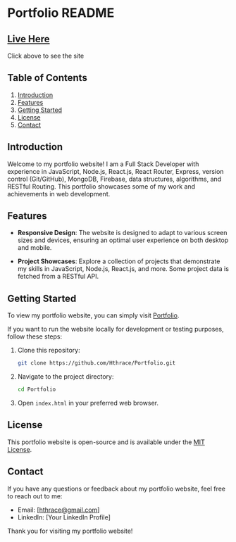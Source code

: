 # Portfolio README

## [Live Here](https://hthrace.github.io/Portfolio/index.html)
Click above to see the site

## Table of Contents
1. [Introduction](#introduction)
2. [Features](#features)
3. [Getting Started](#getting-started)
4. [License](#license)
5. [Contact](#contact)

## Introduction
Welcome to my portfolio website! I am a Full Stack Developer with experience in JavaScript, Node.js, React.js, React Router, Express, version control (Git/GitHub), MongoDB, Firebase, data structures, algorithms, and RESTful Routing. This portfolio showcases some of my work and achievements in web development.

## Features
- **Responsive Design**: The website is designed to adapt to various screen sizes and devices, ensuring an optimal user experience on both desktop and mobile.

- **Project Showcases**: Explore a collection of projects that demonstrate my skills in JavaScript, Node.js, React.js, and more. Some project data is fetched from a RESTful API.

## Getting Started
To view my portfolio website, you can simply visit [Portfolio](https://hthrace.github.io/Portfolio/index.html).

If you want to run the website locally for development or testing purposes, follow these steps:

1. Clone this repository:
   ```bash
   git clone https://github.com/Hthrace/Portfolio.git
   ```
2. Navigate to the project directory:
   ```bash
   cd Portfolio
   ```
3. Open `index.html` in your preferred web browser.

## License
This portfolio website is open-source and is available under the [MIT License](LICENSE).

## Contact
If you have any questions or feedback about my portfolio website, feel free to reach out to me:

- Email: [hthrace@gmail.com]
- LinkedIn: [Your LinkedIn Profile]

Thank you for visiting my portfolio website!